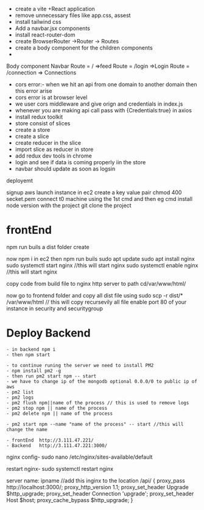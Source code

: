 - create a vite +React application
- remove unnecessary files like app.css,  assest
- install tailwind css
- Add a navbar.jsx components
-  install react-router-dom
- create BrowserRouter ->Router -> Routes
- create a body component for the children components
- 









Body component
    Navbar
    Route = /  =>feed
    Route = /login  =>Login
    Route = /connection  => Connections



- cors error:- when we hit an api from one domain to another domain then this error arise
- cors error is at browser level
- we user cors middleware and give orign and credentials in index.js
- whenever you are making api call pass with {Credentials:true} in axios
- install redux toolkit 
- store consist of slices
- create a store
- create a slice
- create reducer in the slice
- import slice as reducer in store
- add redux dev tools in chrome
- login and see if data is coming properly iin the store
- navbar should update as soon as logsin



deployemt

signup aws
launch instance in ec2
create a key value pair
chmod  400 secket.pem
connect  t0 machine using the 1st cmd and then eg cmd
install node version with the project
git clone the project


# frontEnd
npm run buils a dist folder create


now npm i in ec2
then npm run buils
sudo apt update
sudo apt install nginx
sudo systemctl start nginx  //this will start nginx
sudo systemctl enable nginx  //this will start nginx

copy code from build file to nginx http server to path cd/var/www/html/

now go to frontend folder and copy all dist file using sudo scp -r dist/* /var/www/html  // this will copy recursevily all file
enable port 80 of your instance in security and securitygroup 





# Deploy Backend

    - in backend npm i
    - then npm start

    - to continue runing the server we need to install PM2
    - npm install pm2 -g
    - then run pm2 start npm -- start
    - we have to change ip of the mongodb optional 0.0.0/0 to public ip of aws
    - pm2 list
    - pm2 logs
    - pm2 flush npm||name of the process // this is used to remove logs
    - pm2 stop npm || name of the process
    - pm2 delete npm || name of the process

    - pm2 start npm --name "name of the process" -- start //this will change the name

    - frontEnd  http://3.111.47.221/
    - Backend   http://3.111.47.221:3000/



nginx config-  sudo nano /etc/nginx/sites-available/default

restart nginx- sudo systemctl restart nginx

server name: ipname
//add this inginx to the 
    location /api/ {
    proxy_pass http://localhost:3000/;
    proxy_http_version 1.1;
    proxy_set_header Upgrade $http_upgrade;
    proxy_set_header Connection 'upgrade';
    proxy_set_header Host $host;
    proxy_cache_bypass $http_upgrade;
}
